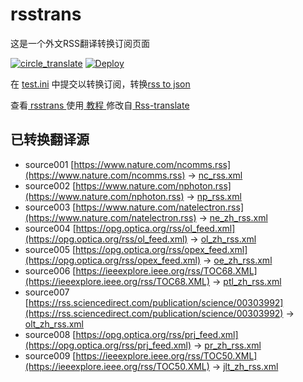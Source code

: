 # rsstrans

这是一个外文RSS翻译转换订阅页面 

[![circle_translate](https://github.com/qmxz/rsstrans/actions/workflows/circle_translate.yml/badge.svg)](https://github.com/qmxz/rsstrans/actions/workflows/circle_translate.yml)
[![Deploy](https://github.com/qmxz/rsstrans/actions/workflows/jekyll-gh-pages.yml/badge.svg)](https://github.com/qmxz/rsstrans/actions/workflows/jekyll-gh-pages.yml)

在 [test.ini](https://github.com/qmxz/rsstrans/blob/main/test.ini) 中提交以转换订阅，转换[rss to json](https://rss2json.com/)

查看[ rsstrans ](https://qmxz.github.io/rsstrans)使用[ 教程 ](https://www.qmxz.net/tutorial/644)修改自[ Rss-translate ](https://github.com/rcy1314/rsstrans/)

## 已转换翻译源

 - source001 [https://www.nature.com/ncomms.rss](https://www.nature.com/ncomms.rss) -> [nc_rss.xml](rss/nc_rss.xml)
 - source002 [https://www.nature.com/nphoton.rss](https://www.nature.com/nphoton.rss) -> [np_rss.xml](rss/np_rss.xml)
 - source003 [https://www.nature.com/natelectron.rss](https://www.nature.com/natelectron.rss) -> [ne_zh_rss.xml](rss/ne_zh_rss.xml)
 - source004 [https://opg.optica.org/rss/ol_feed.xml](https://opg.optica.org/rss/ol_feed.xml) -> [ol_zh_rss.xml](rss/ol_zh_rss.xml)
 - source005 [https://opg.optica.org/rss/opex_feed.xml](https://opg.optica.org/rss/opex_feed.xml) -> [oe_zh_rss.xml](rss/oe_zh_rss.xml)
 - source006 [https://ieeexplore.ieee.org/rss/TOC68.XML](https://ieeexplore.ieee.org/rss/TOC68.XML) -> [ptl_zh_rss.xml](rss/ptl_zh_rss.xml)
 - source007 [https://rss.sciencedirect.com/publication/science/00303992](https://rss.sciencedirect.com/publication/science/00303992) -> [olt_zh_rss.xml](rss/olt_zh_rss.xml)
 - source008 [https://opg.optica.org/rss/prj_feed.xml](https://opg.optica.org/rss/prj_feed.xml) -> [pr_zh_rss.xml](rss/pr_zh_rss.xml)
 - source009 [https://ieeexplore.ieee.org/rss/TOC50.XML](https://ieeexplore.ieee.org/rss/TOC50.XML) -> [jlt_zh_rss.xml](rss/jlt_zh_rss.xml)
